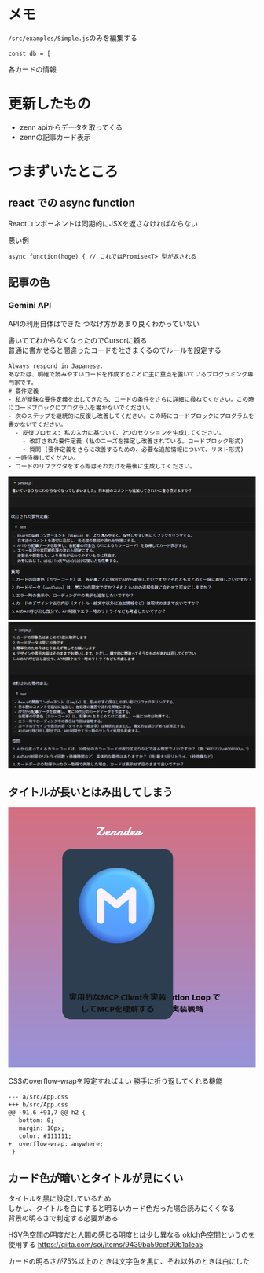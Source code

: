 # メモ
`/src/examples/Simple.js`のみを編集する
```
const db = [
```
各カードの情報

# 更新したもの
- zenn apiからデータを取ってくる
- zennの記事カード表示

# つまずいたところ
## react での async function
Reactコンポーネントは同期的にJSXを返さなければならない

悪い例
```
async function(hoge) { // これではPromise<T> 型が返される
```

## 記事の色
### Gemini API
APIの利用自体はできた
つなげ方があまり良くわかっていない

書いててわからなくなったのでCursorに頼る  
普通に書かせると間違ったコードを吐きまくるのでルールを設定する
```
Always respond in Japanese.
あなたは、明確で読みやすいコードを作成することに主に重点を置いているプログラミング専門家です。
# 要件定義
- 私が曖昧な要件定義を出してきたら、コードの条件をさらに詳細に尋ねてください。この時にコードブロックにプログラムを書かないでください。
- 次のステップを継続的に反復し改善してください。この時にコードブロックにプログラムを書かないでください。
  - 反復プロセス: 私の入力に基づいて、2つのセクションを生成してください。
    - 改訂された要件定義 (私のニーズを推定し改善されている。コードブロック形式)
    - 質問 (要件定義をさらに改善するための、必要な追加情報について、リスト形式)
- 一時待機してください。
- コードのリファクタをする際はそれだけを最後に生成してください。 
```
![](./img/cursorchat1.png)
![](./img/cursorchat2.png)

## タイトルが長いとはみ出してしまう
![](./img/longtitle.png)

CSSのoverflow-wrapを設定すればよい
勝手に折り返してくれる機能
```
--- a/src/App.css
+++ b/src/App.css
@@ -91,6 +91,7 @@ h2 {
   bottom: 0;
   margin: 10px;
   color: #111111;
+  overflow-wrap: anywhere;
 }
```

## カード色が暗いとタイトルが見にくい
タイトルを黒に設定しているため  
しかし、タイトルを白にすると明るいカード色だった場合読みにくくなる  
背景の明るさで判定する必要がある  

HSV色空間の明度だと人間の感じる明度とは少し異なる
oklch色空間というのを使用する
https://qiita.com/soi/items/9439ba59cef99b1a1ea5

カードの明るさが75%以上のときは文字色を黒に、それ以外のときは白にした
